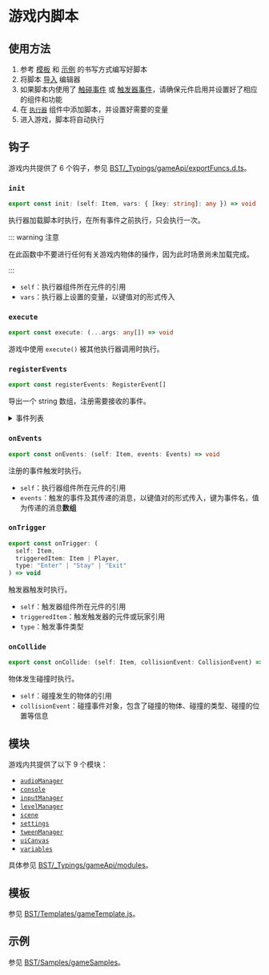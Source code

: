 # 游戏内脚本

## 使用方法

1. 参考 [模板](#模板) 和 [示例](#示例) 的书写方式编写好脚本
2. 将脚本 [导入](../advanced/assets#脚本) 编辑器
3. 如果脚本内使用了 [触碰事件](../advanced/item/physicsObject#碰撞进入) 或 [触发器事件](../advanced/item/trigger#触发事件)，请确保元件启用并设置好了相应的组件和功能
4. 在 [`执行器`](../advanced/item/executor) 组件中添加脚本，并设置好需要的变量
5. 进入游戏，脚本将自动执行

## 钩子

游戏内共提供了 6 个钩子，参见 [BST/\_Typings/gameApi/exportFuncs.d.ts](https://github.com/Withered-Flower-0422/BST/blob/main/_Typings/gameApi/exportFuncs.d.ts)。

### `init`

```ts
export const init: (self: Item, vars: { [key: string]: any }) => void
```

执行器加载脚本时执行，在所有事件之前执行，只会执行一次。

::: warning 注意

在此函数中不要进行任何有关游戏内物体的操作，因为此时场景尚未加载完成。

:::

- `self`：执行器组件所在元件的引用
- `vars`：执行器上设置的变量，以键值对的形式传入

### `execute`

```ts
export const execute: (...args: any[]) => void
```

游戏中使用 `execute()` 被其他执行器调用时执行。

### `registerEvents`

```ts
export const registerEvents: RegisterEvent[]
```

导出一个 string 数组，注册需要接收的事件。

<details class="details custom-block">
<summary>事件列表</summary>

::: warning 注意

事件中所有传递的信息均为数组。

:::

- `OnPhysicsUpdate` 物理更新
- `OnLoadLevel` 当关卡加载结束，开始关卡前
- `OnStartLevel` 开始关卡时，包括第一次进入及重开后
- `OnQuitLevel` 未完成游戏退出关卡时
- `OnTimerActive` 生成玩家球启用计时器时
- `OnPreRestartLevel` 执行重开关卡前
  - 可取消
  - 不包括完成关卡后的重开
- `OnPostRestartLevel` 执行重开关卡后
- `OnPrePlayerDeadStart` 玩家掉入死亡区 / 耐久归零 / 自杀前
  - 可取消
- `OnPostPlayerDeadStart` 玩家掉入死亡区 / 耐久归零 / 自杀后
- `OnPlayerDeadEnd` 死亡动画结束后
- `OnPreCheckpointReached` 到达检查点前
  - 消息：`[Item]` 检查点元件
  - 可取消
- `OnPostCheckpointReached` 到达检查点后
  - 消息：`[Item]` 检查点元件
- `OnPreDestinationReached` 到达终点前
  - 消息: `[Item]` 终点元件
  - 可取消
- `OnPostDestinationReached` 到达终点后
  - 消息: `[Item]` 终点元件
- `OnPreGetCollection` 获取收集物前
  - 消息：`string[]` 被收集的收集品名字
  - 可取消
- `OnPostGetCollection` 获取收集物后
  - 消息：`string[]` 被收集的收集品名字
- `OnPreSwitchBallStart` 变球动画开始前
  - 消息：`[BallType]` 变球类型
  - 可取消
- `OnPreSwitchBallEnd` 变球动画结束前
  - 消息：`[BallType]` 变球类型
  - 可取消
- `OnPostSwitchBallEnd` 变球动画结束后
  - 消息：`[BallType]` 变球类型
- `OnPreTransferBallStart` 传球动画开始前
  - 消息：`[Item, Item]` 传送器元件，第一个是当前传送器，第二个是目标传送器
  - 可取消
- `OnPreTransferBallEnd` 传球动画结束前
  - 消息：`[Item, Item]` 传送器元件，第一个是当前传送器，第二个是目标传送器
  - 可取消
- `OnPostTransferBallEnd` 传球动画结束后
  - 消息：`[Item, Item]` 传送器元件，第一个是当前传送器，第二个是目标传送器
- `OnPlayerCollideEnter` 玩家碰撞进入事件
  - 消息：`CollisionEvent[]` 碰撞事件
- `OnPlayerCollideStay` 玩家碰撞持续事件
  - 消息：`CollisionEvent[]` 碰撞事件
- `OnPlayerCollideExit` 玩家碰撞离开事件
  - 消息：`CollisionEvent[]` 碰撞事件
- `OnReceiveCustomEvent` 接收到自定义事件时
  - 消息：`any[]` 自定义事件的值
- `OnTntExploded` TNT 爆炸事件
  - 消息：`Float3[]` 所有 TNT 的爆炸位置

</details>

### `onEvents`

```ts
export const onEvents: (self: Item, events: Events) => void
```

注册的事件触发时执行。

- `self`：执行器组件所在元件的引用
- `events`：触发的事件及其传递的消息，以键值对的形式传入，键为事件名，值为传递的消息**数组**

### `onTrigger`

```ts
export const onTrigger: (
  self: Item,
  triggeredItem: Item | Player,
  type: "Enter" | "Stay" | "Exit"
) => void
```

触发器触发时执行。

- `self`：触发器组件所在元件的引用
- `triggeredItem`：触发触发器的元件或玩家引用
- `type`：触发事件类型

### `onCollide`

```ts
export const onCollide: (self: Item, collisionEvent: CollisionEvent) => void
```

物体发生碰撞时执行。

- `self`：碰撞发生的物体的引用
- `collisionEvent`：碰撞事件对象，包含了碰撞的物体、碰撞的类型、碰撞的位置等信息

## 模块

游戏内共提供了以下 9 个模块：

- [`audioManager`](https://github.com/Withered-Flower-0422/BST/blob/main/_Typings/gameApi/modules/audioManager.d.ts)
- [`console`](https://github.com/Withered-Flower-0422/BST/blob/main/_Typings/gameApi/modules/console.d.ts)
- [`inputManager`](https://github.com/Withered-Flower-0422/BST/blob/main/_Typings/gameApi/modules/inputManager.d.ts)
- [`levelManager`](https://github.com/Withered-Flower-0422/BST/blob/main/_Typings/gameApi/modules/levelManager.d.ts)
- [`scene`](https://github.com/Withered-Flower-0422/BST/blob/main/_Typings/gameApi/modules/scene.d.ts)
- [`settings`](https://github.com/Withered-Flower-0422/BST/blob/main/_Typings/gameApi/modules/settings.d.ts)
- [`tweenManager`](https://github.com/Withered-Flower-0422/BST/blob/main/_Typings/gameApi/modules/tweenManager.d.ts)
- [`uiCanvas`](https://github.com/Withered-Flower-0422/BST/blob/main/_Typings/gameApi/modules/uiCanvas.d.ts)
- [`variables`](https://github.com/Withered-Flower-0422/BST/blob/main/_Typings/gameApi/modules/variables.d.ts)

具体参见 [BST/\_Typings/gameApi/modules](https://github.com/Withered-Flower-0422/BST/tree/main/_Typings/gameApi/modules)。

## 模板

参见 [BST/Templates/gameTemplate.js](https://github.com/Withered-Flower-0422/BST/blob/main/Templates/gameTemplate.js)。

## 示例

参见 [BST/Samples/gameSamples](https://github.com/Withered-Flower-0422/BST/tree/main/Samples/gameSamples)。
